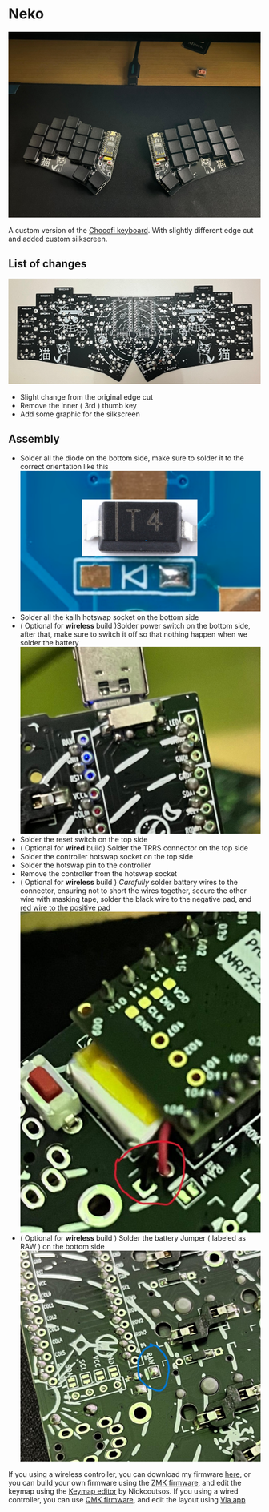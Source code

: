 # Neko

![Neko keyboard](images/frontside.jpeg)

A custom version of the [Chocofi keyboard](https://github.com/pashutk/chocofi). With slightly different edge cut and added custom silkscreen.

## List of changes

![Neko pcb](images/pcb.jpeg)

- Slight change from the original edge cut
- Remove the inner ( 3rd ) thumb key
- Add some graphic for the silkscreen

## Assembly

- Solder all the diode on the bottom side, make sure to solder it to the correct orientation like this
  ![Diode orientation](images/diodes.png)
- Solder all the kailh hotswap socket on the bottom side
- ( Optional for **wireless** build )Solder power switch on the bottom side, after that, make sure to switch it off so that nothing happen when we solder the battery
  ![Power switch](images/power-off.jpeg)
- Solder the reset switch on the top side
- ( Optional for **wired** build) Solder the TRRS connector on the top side
- Solder the controller hotswap socket on the top side
- Solder the hotswap pin to the controller
- Remove the controller from the hotswap socket
- ( Optional for **wireless** build ) _Carefully_ solder battery wires to the connector, ensuring not to short the wires together, secure the other wire with masking tape, solder the black wire to the negative pad, and red wire to the positive pad
  ![Battery socket](images/battery-connector.jpeg)
- ( Optional for **wireless** build ) Solder the battery Jumper ( labeled as RAW ) on the bottom side
  ![RAW](images/battery-raw.jpeg)

If you using a wireless controller, you can download my firmware [here](https://github.com/AlwiM26/zmk-config-neko/actions), or you can build your own firmware using the [ZMK firmware](https://zmk.dev), and edit the keymap using the [Keymap editor](https://nickcoutsos.github.io/keymap-editor/) by Nickcoutsos. If you using a wired controller, you can use [QMK firmware](https://qmk.fm/), and edit the layout using [Via app](https://www.caniusevia.com/)
